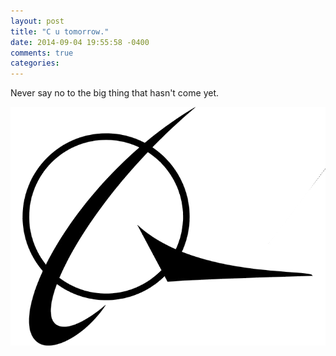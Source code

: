 ```yaml
---
layout: post
title: "C u tomorrow."
date: 2014-09-04 19:55:58 -0400
comments: true
categories: 
---
```


Never say no to the big thing that hasn't come yet.

![Boeing Icon](/images/boeing_logo-copy.gif)
